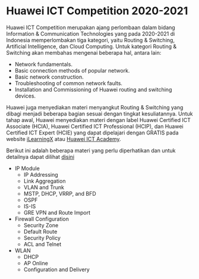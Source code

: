 # Huawei ICT Competition 2020-2021

Huawei ICT Competition merupakan ajang perlombaan dalam bidang Information & Communication Technologies yang pada 2020-2021 di Indonesia memperlombakan tiga kategori, yaitu Routing & Switching, Artificial Intelligence, dan Cloud Computing. Untuk kategori Routing & Switching akan membahas mengenai beberapa hal, antara lain:

- Network fundamentals.
- Basic connection methods of popular network.
- Basic network construction.
- Troubleshooting of common network faults.
- Installation and Commissioning of Huawei routing and switching devices.

Huawei juga menyediakan materi menyangkut Routing & Switching yang dibagi menjadi beberapa bagian sesuai dengan tingkat kesuliatannya. Untuk tahap awal, Huawei menyediakan materi dengan label Huawei Certified ICT Associate (HCIA), Huawei Certified ICT Professional (HCIP), dan Huawei Certified ICT Expert (HCIE) yang dapat dipelajari dengan GRATIS pada website [iLearningX](https://ilearningx.huawei.com/) atau [Huawei ICT Academy](https://e.huawei.com/en/talent/#/ict-academy/home).

Berikut ini adalah beberapa materi yang perlu diperhatikan dan untuk detailnya dapat dilihat [disini](https://e.huawei.com/en/talent/#/ict-academy/news-details?consultationId=521)

* IP Module
  * IP Addressing
  * Link Aggregation
  * VLAN and Trunk
  * MSTP, DHCP, VRRP, and BFD
  * OSPF
  * IS-IS
  * GRE VPN and Route Import
* Firewall Configuration
  * Security Zone
  * Default Route
  * Security Policy
  * ACL and Telnet
* WLAN
  * DHCP
  * AP Online
  * Configuration and Delivery